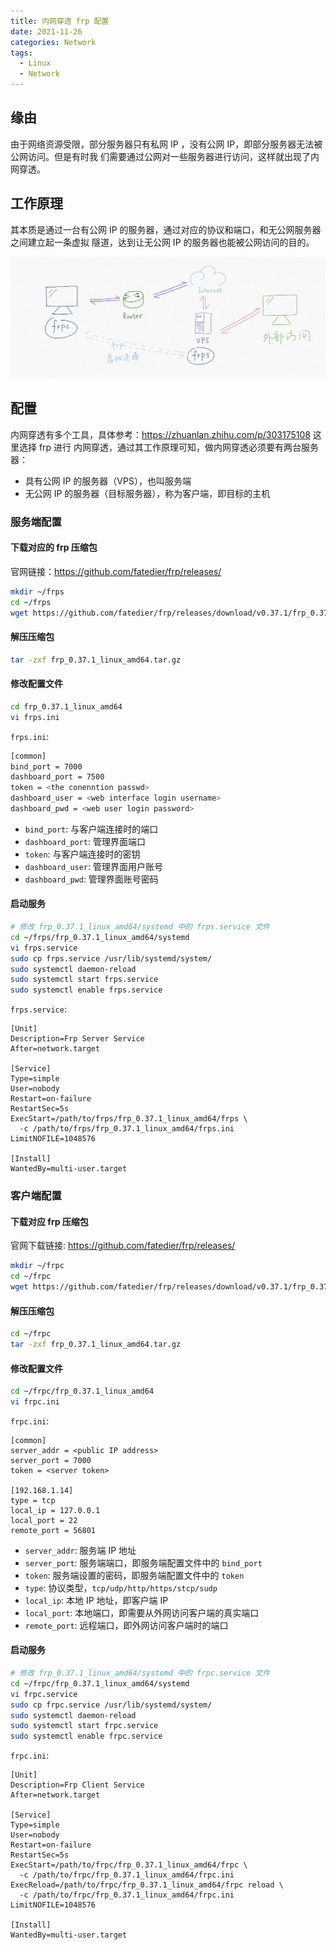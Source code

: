 ```yaml
---
title: 内网穿透 frp 配置
date: 2021-11-26
categories: Network
tags:
  - Linux
  - Network
---
```


## 缘由

由于网络资源受限，部分服务器只有私网 IP ，没有公网 IP，即部分服务器无法被公网访问。但是有时我
们需要通过公网对一些服务器进行访问，这样就出现了内网穿透。

## 工作原理

其本质是通过一台有公网 IP 的服务器，通过对应的协议和端口，和无公网服务器之间建立起一条虚拟
隧道，达到让无公网 IP 的服务器也能被公网访问的目的。

![image.png](/images/frp.png)

## 配置

内网穿透有多个工具，具体参考：https://zhuanlan.zhihu.com/p/303175108 这里选择 frp 进行
内网穿透，通过其工作原理可知，做内网穿透必须要有两台服务器：

- 具有公网 IP 的服务器（VPS），也叫服务端
- 无公网 IP 的服务器（目标服务器），称为客户端，即目标的主机

### 服务端配置

#### 下载对应的 frp 压缩包

官网链接：https://github.com/fatedier/frp/releases/

```bash
mkdir ~/frps
cd ~/frps
wget https://github.com/fatedier/frp/releases/download/v0.37.1/frp_0.37.1_linux_amd64.tar.gz
```

#### 解压压缩包

```bash
tar -zxf frp_0.37.1_linux_amd64.tar.gz
```

#### 修改配置文件

```bash
cd frp_0.37.1_linux_amd64
vi frps.ini
```

`frps.ini`:

```bash
[common]
bind_port = 7000
dashboard_port = 7500
token = <the conenntion passwd>
dashboard_user = <web interface login username>
dashboard_pwd = <web user login password>
```

- `bind_port`: 与客户端连接时的端口
- `dashboard_port`: 管理界面端口
- `token`: 与客户端连接时的密钥
- `dashboard_user`: 管理界面用户账号
- `dashboard_pwd`: 管理界面账号密码

#### 启动服务

```bash
# 修改 frp_0.37.1_linux_amd64/systemd 中的 frps.service 文件
cd ~/frps/frp_0.37.1_linux_amd64/systemd
vi frps.service
sudo cp frps.service /usr/lib/systemd/system/
sudo systemctl daemon-reload
sudo systemctl start frps.service
sudo systemctl enable frps.service
```

`frps.service`:

```
[Unit]
Description=Frp Server Service
After=network.target

[Service]
Type=simple
User=nobody
Restart=on-failure
RestartSec=5s
ExecStart=/path/to/frps/frp_0.37.1_linux_amd64/frps \
  -c /path/to/frps/frp_0.37.1_linux_amd64/frps.ini
LimitNOFILE=1048576

[Install]
WantedBy=multi-user.target
```

### 客户端配置

#### 下载对应 frp 压缩包

官网下载链接: https://github.com/fatedier/frp/releases/

```bash
mkdir ~/frpc
cd ~/frpc
wget https://github.com/fatedier/frp/releases/download/v0.37.1/frp_0.37.1_linux_amd64.tar.gz
```

#### 解压压缩包

```bash
cd ~/frpc
tar -zxf frp_0.37.1_linux_amd64.tar.gz
```

#### 修改配置文件

```bash
cd ~/frpc/frp_0.37.1_linux_amd64
vi frpc.ini
```

`frpc.ini`:

```
[common]
server_addr = <public IP address>
server_port = 7000
token = <server token>

[192.168.1.14]
type = tcp
local_ip = 127.0.0.1
local_port = 22
remote_port = 56801
```

- `server_addr`: 服务端 IP 地址
- `server_port`: 服务端端口，即服务端配置文件中的 `bind_port`
- `token`: 服务端设置的密码，即服务端配置文件中的 `token`
- `type`: 协议类型，`tcp/udp/http/https/stcp/sudp`
- `local_ip`: 本地 IP 地址，即客户端 IP
- `local_port`: 本地端口，即需要从外网访问客户端的真实端口
- `remote_port`: 远程端口，即外网访问客户端时的端口

#### 启动服务

```bash
# 修改 frp_0.37.1_linux_amd64/systemd 中的 frpc.service 文件
cd ~/frpc/frp_0.37.1_linux_amd64/systemd
vi frpc.service
sudo cp frpc.service /usr/lib/systemd/system/
sudo systemctl daemon-reload
sudo systemctl start frpc.service
sudo systemctl enable frpc.service
```

`frpc.ini`:

```
[Unit]
Description=Frp Client Service
After=network.target

[Service]
Type=simple
User=nobody
Restart=on-failure
RestartSec=5s
ExecStart=/path/to/frpc/frp_0.37.1_linux_amd64/frpc \
  -c /path/to/frpc/frp_0.37.1_linux_amd64/frpc.ini
ExecReload=/path/to/frpc/frp_0.37.1_linux_amd64/frpc reload \
  -c /path/to/frpc/frp_0.37.1_linux_amd64/frpc.ini
LimitNOFILE=1048576

[Install]
WantedBy=multi-user.target
```

